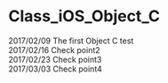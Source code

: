 # Class_iOS_Object_C

2017/02/09 The first Object C test  
2017/02/16 Check point2  
2017/02/23 Check point3  
2017/03/03 Check point4  
